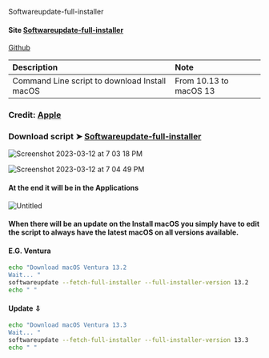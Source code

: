 Softwareupdate-full-installer

#### Site [Softwareupdate-full-installer](https://chris1111.github.io/Softwareupdate-full-installer/) 
[Github](https://github.com/chris1111/Softwareupdate-full-installer)


Description|Note
:----|:----
Command Line script to download Install macOS |From 10.13 to macOS 13

### Credit: [Apple](https://support.apple.com/en-us/HT211683)

### Download script ➤ [Softwareupdate-full-installer ](https://github.com/chris1111/Softwareupdate-full-installer/raw/Master/Softwareupdate-full-installer.zip )

![Screenshot 2023-03-12 at 7 03 18 PM](https://user-images.githubusercontent.com/6248794/224579441-4bc02a25-06a3-4a3d-a72f-f82af94f514f.png)

![Screenshot 2023-03-12 at 7 04 49 PM](https://user-images.githubusercontent.com/6248794/224579451-02b6bbb1-d9f6-474f-a45b-aa155c59a9a3.png)

#### At the end it will be in the Applications
![Untitled](https://user-images.githubusercontent.com/6248794/218190466-238bb91e-ab7b-48b5-9553-66e13cc379f2.png)





#### When there will be an update on the Install macOS you simply have to edit the script to always have the latest macOS on all versions available.

#### E.G. Ventura
```bash
echo "Download macOS Ventura 13.2 
Wait... "
softwareupdate --fetch-full-installer --full-installer-version 13.2
echo " "
```
#### Update ⇩
```bash
echo "Download macOS Ventura 13.3
Wait... "
softwareupdate --fetch-full-installer --full-installer-version 13.3
echo " "
```
